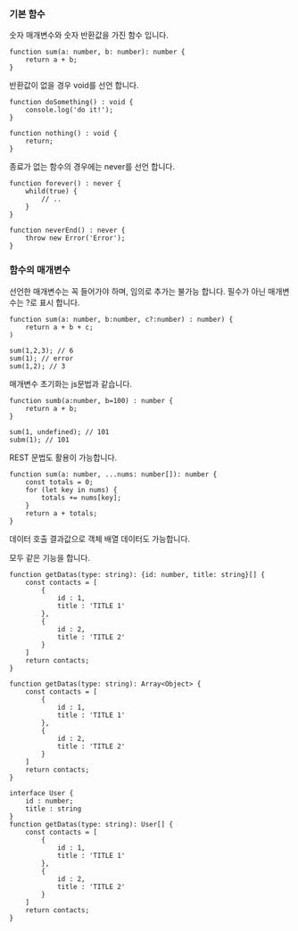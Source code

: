 ### 기본 함수

숫자 매개변수와 숫자 반환값을 가진 함수 입니다.

```
function sum(a: number, b: number): number {
	return a + b;
}
```

반환값이 없을 경우 void를 선언 합니다.

```
function doSomething() : void {
	console.log('do it!');
}
```

```
function nothing() : void {
	return;
}
```

종료가 없는 함수의 경우에는 never를 선언 합니다.

```
function forever() : never {
	whild(true) {
		// ..
	}
}
```

```
function neverEnd() : never {
	throw new Error('Error');
}
```

### 함수의 매개변수

선언한 매개변수는 꼭 들어가야 하며, 임의로 추가는 불가능 합니다.
필수가 아닌 매개변수는 ?로 표시 합니다.

```
function sum(a: number, b:number, c?:number) : number) {
	return a + b + c;
)

sum(1,2,3); // 6
sum(1); // error
sum(1,2); // 3 
```


매개변수 초기화는 js문법과 같습니다.


```
function sumb(a:number, b=100) : number {
	return a + b;
}

sum(1, undefined); // 101
subm(1); // 101
```


REST 문법도 활용이 가능합니다.

```
function sum(a: number, ...nums: number[]): number {
	const totals = 0;
	for (let key in nums) {
		totals += nums[key];
	}
	return a + totals;
}
```

데이터 호출 결과값으로 객체 배열 데이터도 가능합니다.

모두 같은 기능을 합니다.

```
function getDatas(type: string): {id: number, title: string}[] {
	const contacts = [
		{
			id : 1,
			title : 'TITLE 1'
		},
		{
			id : 2,
			title : 'TITLE 2'
		}
	]
	return contacts;
}
```
```
function getDatas(type: string): Array<Object> {
	const contacts = [
		{
			id : 1,
			title : 'TITLE 1'
		},
		{
			id : 2,
			title : 'TITLE 2'
		}
	]
	return contacts;
}
```
```
interface User {
	id : number;
	title : string
}
function getDatas(type: string): User[] {
	const contacts = [
		{
			id : 1,
			title : 'TITLE 1'
		},
		{
			id : 2,
			title : 'TITLE 2'
		}
	]
	return contacts;
}
```
 